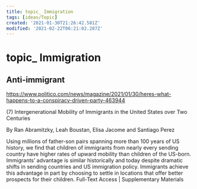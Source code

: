 ```yaml
---
title: topic_ Immigration
tags: [ideas/Topic]
created: '2021-01-30T21:26:42.581Z'
modified: '2021-02-22T06:21:02.287Z'
---
```


# topic_ Immigration


## Anti-immigrant
https://www.politico.com/news/magazine/2021/01/30/heres-what-happens-to-a-conspiracy-driven-party-463944


(7) Intergenerational Mobility of Immigrants in the United States over Two Centuries

By Ran Abramitzky, Leah Boustan, Elisa Jacome and Santiago Perez

Using millions of father-son pairs spanning more than 100 years of US history, we find that children of immigrants from nearly every sending country have higher rates of upward mobility than children of the US-born. Immigrants’ advantage is similar historically and today despite dramatic shifts in sending countries and US immigration policy. Immigrants achieve this advantage in part by choosing to settle in locations that offer better prospects for their children. Full-Text Access | Supplementary Materials
